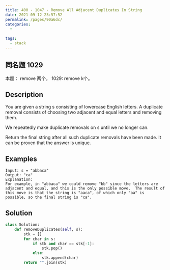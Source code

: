 ```yaml
---
title: 400 - 1047 - Remove All Adjacent Duplicates In String
date: 2021-09-12 23:57:52
permalink: /pages/90a6dc/
categories:
  - 
  
tags:
  - stack
---
```

## 同名题 1029
本题： remove 两个， 1029: remove k个。

## Description
You are given a string s consisting of lowercase English letters. A duplicate removal consists of choosing two adjacent and equal letters and removing them.

We repeatedly make duplicate removals on s until we no longer can.

Return the final string after all such duplicate removals have been made. It can be proven that the answer is unique.

## Examples
```
Input: s = "abbaca"
Output: "ca"
Explanation: 
For example, in "abbaca" we could remove "bb" since the letters are adjacent and equal, and this is the only possible move.  The result of this move is that the string is "aaca", of which only "aa" is possible, so the final string is "ca".
```

## Solution
```python
class Solution:
    def removeDuplicates(self, s):
        stk = []
        for char in s:
            if stk and char == stk[-1]:
                stk.pop()
            else:
                stk.append(char)
        return "".join(stk)
```

